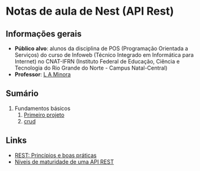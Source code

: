 # Notas de aula de Nest (API Rest)

## Informações gerais

- **Público alvo**: alunos da disciplina de POS (Programação Orientada a Serviços) do curso de Infoweb (Técnico Integrado em Informática para Internet) no CNAT-IFRN (Instituto Federal de Educação, Ciência e Tecnologia do Rio Grande do Norte - Campus Natal-Central)
- **Professor**: [L A Minora](https://github.com/leonardo-minora/)

## Sumário
1. Fundamentos básicos
   1. [Primeiro projeto](https://github.com/infoweb-pos/notas_de_aula-nest/blob/main/fundamentos/01-novo_projeto.md)
   2. [crud](https://github.com/infoweb-pos/notas_de_aula-nest/blob/main/fundamentos/02-crud.md)

## Links
- [REST: Princípios e boas práticas](https://www.alura.com.br/artigos/rest-principios-e-boas-praticas)
- [Níveis de maturidade de uma API REST](https://www.programmers.com.br/blog/niveis-de-maturidade-de-uma-api-rest/)

